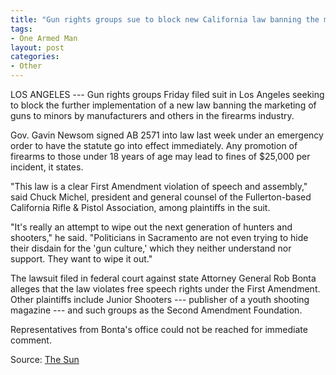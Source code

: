 ```yaml
---
title: "Gun rights groups sue to block new California law banning the marketing of firearms to minors"
tags:
- One Armed Man
layout: post
categories:
- Other
---
```


LOS ANGELES --- Gun rights groups Friday filed suit in Los Angeles seeking to block the further implementation of a new law banning the marketing of guns to minors by manufacturers and others in the firearms industry.

Gov. Gavin Newsom signed AB 2571 into law last week under an emergency order to have the statute go into effect immediately. Any promotion of firearms to those under 18 years of age may lead to fines of $25,000 per incident, it states.

"This law is a clear First Amendment violation of speech and assembly," said Chuck Michel, president and general counsel of the Fullerton-based California Rifle & Pistol Association, among plaintiffs in the suit.

"It's really an attempt to wipe out the next generation of hunters and shooters," he said. "Politicians in Sacramento are not even trying to hide their disdain for the 'gun culture,' which they neither understand nor support. They want to wipe it out."

The lawsuit filed in federal court against state Attorney General Rob Bonta alleges that the law violates free speech rights under the First Amendment. Other plaintiffs include Junior Shooters --- publisher of a youth shooting magazine --- and such groups as the Second Amendment Foundation.

Representatives from Bonta's office could not be reached for immediate comment.

Source: [The Sun](https://www.sbsun.com/2022/07/09/gun-rights-groups-sue-to-block-new-california-law-on-marketing-of-firearms-to-minors/)